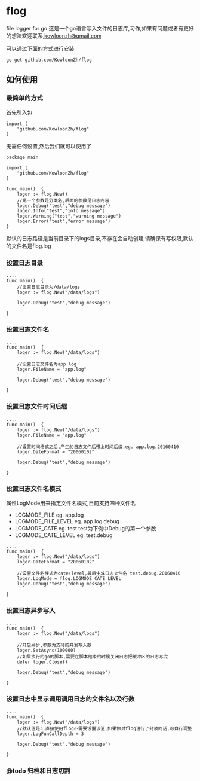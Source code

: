 # flog
file logger for go
这是一个go语言写入文件的日志库,习作,如果有问题或者有更好的想法欢迎联系,kowloonzh@gmail.com

可以通过下面的方式进行安装

```go get github.com/KowloonZh/flog```


## 如何使用

### 最简单的方式

首先引入包

```
import (
	"github.com/KowloonZh/flog"
)
```

无需任何设置,然后我们就可以使用了

```
package main

import (
	"github.com/KowloonZh/flog"
)

func main()  {
	loger := flog.New()
	//第一个参数是分类名,后面的参数是日志内容
	loger.Debug("test","debug message")
	loger.Info("test","info message")
	loger.Warning("test","warning message")
	loger.Error("test","error message")
}
```

默认的日志路径是当前目录下的logs目录,不存在会自动创建,请确保有写权限,默认的文件名是flog.log


### 设置日志目录
```
....
func main()  {
    //设置日志目录为/data/logs
	loger := flog.New("/data/logs")

	loger.Debug("test","debug message")

}
```


### 设置日志文件名
```
....
func main()  {
	loger := flog.New("/data/logs")

	//设置日志文件名为app.log
    loger.FileName = "app.log"

	loger.Debug("test","debug message")

}
```

### 设置日志文件时间后缀
```
....
func main()  {
	loger := flog.New("/data/logs")
    loger.FileName = "app.log"

    //设置时间格式之后,产生的日志文件后带上时间后缀,eg. app.log.20160410
    loger.DateFormat = "20060102"

	loger.Debug("test","debug message")

}
```

### 设置日志文件名模式
属性LogMode用来指定文件名模式,目前支持四种文件名

- LOGMODE_FILE eg. app.log
- LOGMODE_FILE_LEVEL eg. app.log.debug
- LOGMODE_CATE eg. test test为下例中Debug的第一个参数
- LOGMODE_CATE_LEVEL eg. test.debug

```
....
func main()  {
	loger := flog.New("/data/logs")
    loger.DateFormat = "20060102"

    //设置文件名模式为cate+level,最后生成日志文件名 test.debug.20160410
    loger.LogMode = flog.LOGMODE_CATE_LEVEL
	loger.Debug("test","debug message")

}
```

### 设置日志异步写入


```
....
func main()  {
	loger := flog.New("/data/logs")

	//开启异步,参数为支持的并发写入数
	loger.SetAsync(100000)
	//如果执行的go的脚本,需要在脚本结束的时候关闭日志把缓冲区的日志写完
	defer loger.Close()

	loger.Debug("test","debug message")

}
```

### 设置日志中显示调用调用日志的文件名以及行数


```
....
func main()  {
	loger := flog.New("/data/logs")
    //默认值是3,直接使用flog不需要设置该值,如果你对flog进行了封装的话,可自行调整
    loger.LogFunCallDepth = 3

	loger.Debug("test","debug message")

}
```

### @todo 归档和日志切割